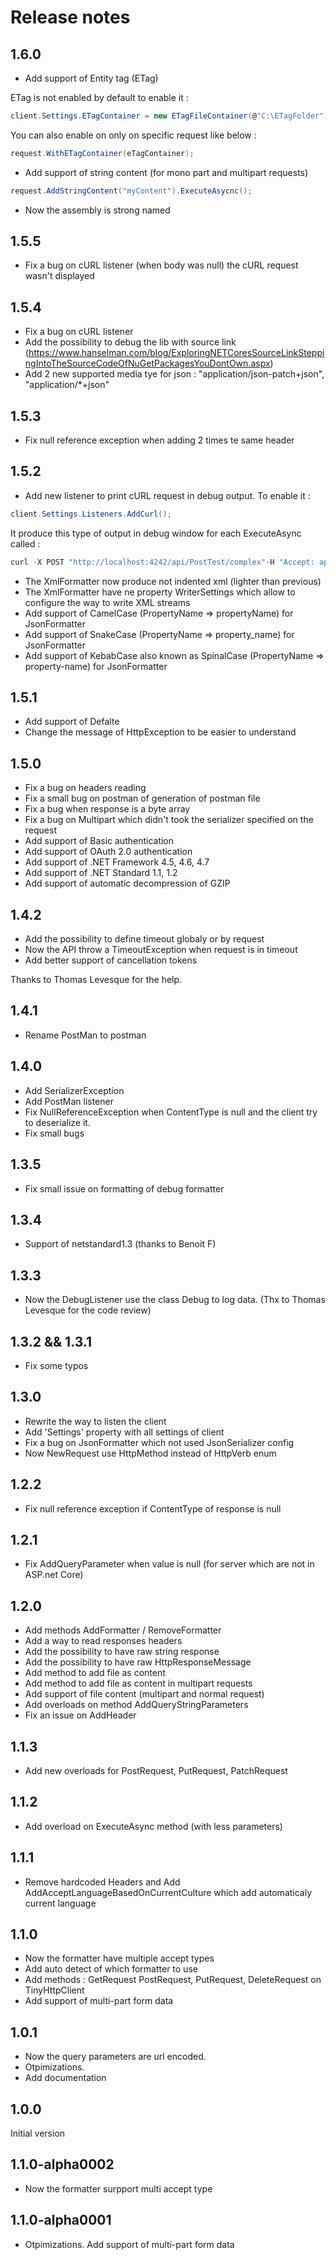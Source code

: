 # Release notes
## 1.6.0
* Add support of Entity tag (ETag)

ETag is not enabled by default to enable it :
```cs
client.Settings.ETagContainer = new ETagFileContainer(@"C:\ETagFolder");
```
You can also enable on only on specific request like below :
```cs
request.WithETagContainer(eTagContainer);
```
* Add support of string content (for mono part and multipart requests)
```cs
request.AddStringContent("myContent").ExecuteAsycnc();
```
* Now the assembly is strong named

## 1.5.5
* Fix a bug on cURL listener (when body was null) the cURL request wasn't displayed

## 1.5.4
* Fix a bug on cURL listener
* Add the possibility to debug the lib with source link (https://www.hanselman.com/blog/ExploringNETCoresSourceLinkSteppingIntoTheSourceCodeOfNuGetPackagesYouDontOwn.aspx)
* Add 2 new supported media tye for json : "application/json-patch+json", "application/*+json"

## 1.5.3
* Fix null reference exception when adding 2 times te same header

## 1.5.2
* Add new listener to print cURL request in debug output.
 To enable it :

```cs
client.Settings.Listeners.AddCurl();
```

It produce this type of output in debug window for each ExecuteAsync called :
```cs
curl -X POST "http://localhost:4242/api/PostTest/complex"-H "Accept: application/json" -H "Content-Type: application/json" -d "{\"Id\":42,\"Data\":\"DATA\"}"
```
* The XmlFormatter now produce not indented xml (lighter than previous)
* The XmlFormatter have ne property WriterSettings which allow to configure the way to write XML streams
* Add support of CamelCase (PropertyName => propertyName) for JsonFormatter
* Add support of SnakeCase (PropertyName => property_name) for JsonFormatter
* Add support of KebabCase also known as SpinalCase (PropertyName => property-name) for JsonFormatter


## 1.5.1
* Add support of Defalte
* Change the message of HttpException to be easier to understand

## 1.5.0
* Fix a bug on headers reading
* Fix a small bug on postman of generation of postman file
* Fix a bug when response is a byte array
* Fix a bug on Multipart which didn't took the serializer specified on the request
* Add support of Basic authentication
* Add support of OAuth 2.0 authentication
* Add support of .NET Framework 4.5, 4.6, 4.7
* Add support of .NET Standard 1.1, 1.2
* Add support of automatic decompression of GZIP

## 1.4.2
* Add the possibility to define timeout globaly or by request
* Now the API throw a TimeoutException when request is in timeout
* Add better support of cancellation tokens

Thanks to Thomas Levesque for the help.

## 1.4.1
* Rename PostMan to postman

## 1.4.0
* Add SerializerException
* Add PostMan listener
* Fix NullReferenceException when ContentType is null and the client try to deserialize it.
* Fix small bugs

## 1.3.5
* Fix small issue on formatting of debug formatter

## 1.3.4
* Support of netstandard1.3 (thanks to Benoit F) 
## 1.3.3
* Now the DebugListener use the class Debug to log data. (Thx to Thomas Levesque for the code review)

## 1.3.2 && 1.3.1
*  Fix some typos
## 1.3.0
* Rewrite the way to listen the client
* Add 'Settings' property with all settings of client
* Fix a bug on JsonFormatter which not used JsonSerializer config
* Now NewRequest use HttpMethod instead of HttpVerb enum

## 1.2.2
* Fix null reference exception if ContentType of response is null
## 1.2.1
* Fix AddQueryParameter when value is null (for server which are not in ASP.net Core)

## 1.2.0
* Add methods AddFormatter / RemoveFormatter
* Add a way to read responses headers
* Add the possibility to have raw string response
* Add the possibility to have raw HttpResponseMessage
* Add method to add file as content
* Add method to add file as content in multipart requests
* Add support of file content (multipart and normal request)
* Add overloads on method AddQueryStringParameters
* Fix an issue on AddHeader

## 1.1.3
* Add new overloads for PostRequest, PutRequest, PatchRequest

## 1.1.2
* Add overload on ExecuteAsync method (with less parameters)

## 1.1.1
* Remove hardcoded Headers and Add AddAcceptLanguageBasedOnCurrentCulture which add automaticaly current language

## 1.1.0
* Now the formatter have multiple accept types
* Add auto detect of which formatter to use
* Add methods : GetRequest PostRequest, PutRequest, DeleteRequest on TinyHttpClient
* Add support of multi-part form data

## 1.0.1
* Now the query parameters are url encoded. 
* Otpimizations. 
* Add documentation

## 1.0.0
Initial version

## 1.1.0-alpha0002
* Now the formatter surpport multi accept type

## 1.1.0-alpha0001 
* Otpimizations. Add support of multi-part form data
